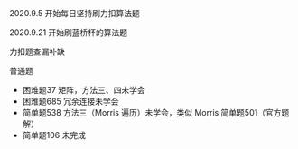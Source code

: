 2020.9.5 开始每日坚持刷力扣算法题

2020.9.21 开始刷蓝桥杯的算法题

力扣题查漏补缺

普通题

* 困难题37     矩阵，方法三、四未学会
* 困难题685    冗余连接未学会
* 简单题538    方法三（Morris 遍历）未学会，类似 Morris 简单题501（官方题解） 
* 简单题106    未完成
